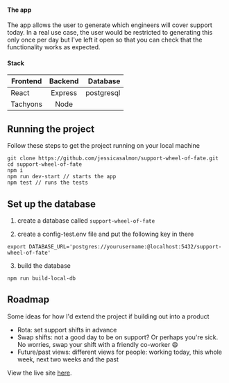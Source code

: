 

#### The app
The app allows the user to generate which engineers will cover support today. In a real use case, the user would be restricted to generating this only once per day but I've left it open so that you can check that the functionality works as expected.


#### Stack

| Frontend      | Backend       | Database   |
| ------------- |:-------------:| ----------:|
| React         | Express       | postgresql |
| Tachyons      | Node          |            |


## Running the project
Follow these steps to get the project running on your local machine
```
git clone https://github.com/jessicasalmon/support-wheel-of-fate.git
cd support-wheel-of-fate
npm i
npm run dev-start // starts the app
npm test // runs the tests
```
## Set up the database
1) create a database called `support-wheel-of-fate`

2) create a config-test.env file and put the following key in there

```
export DATABASE_URL='postgres://yourusername:@localhost:5432/support-wheel-of-fate'
```

3) build the database
```
npm run build-local-db
```

## Roadmap
Some ideas for how I'd extend the project if building out into a product

- Rota: set support shifts in advance
- Swap shifts: not a good day to be on support? Or perhaps you're sick. No worries, swap your shift with a friendly co-worker :smile:
- Future/past views: different views for people: working today, this whole week, next two weeks and the past


View the live site [here](https://which-engineer-is-it-anyway.herokuapp.com/).

